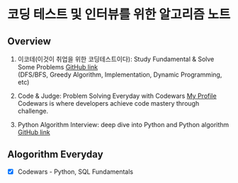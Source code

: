 # 코딩 테스트 및 인터뷰를 위한 알고리즘 노트
##  Overview

01. 이코테(이것이 취업을 위한 코딩테스트이다): Study Fundamental & Solve Some Problems [GitHub link](https://github.com/Steve-YJ/Python-Algorithm/tree/main/01.%20%EC%9D%B4%EC%BD%94%ED%85%8C(%EC%9D%B4%EA%B2%83%EC%9D%B4%20%EC%B7%A8%EC%97%85%EC%9D%84%20%EC%9C%84%ED%95%9C%20%EC%BD%94%EB%94%A9%ED%85%8C%EC%8A%A4%ED%8A%B8%EC%9D%B4%EB%8B%A4))
<br>(DFS/BFS, Greedy Algorithm, Implementation, Dynamic Programming, etc)

03. Code & Judge: Problem Solving Everyday with Codewars [My Profile](https://www.codewars.com/users/Steve-Lee)
<br>Codewars is where developers achieve code mastery through challenge. 

04. Python Algorithm Interview: deep dive into Python and Python algorithm [GitHub link](https://github.com/Steve-YJ/Python-Algorithm/tree/main/04.%20Python%20Algorithm%20Interview)

## Alogorithm Everyday
* [x] Codewars - Python, SQL Fundamentals
